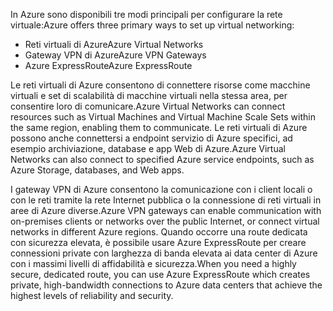 <span data-ttu-id="7d1be-101">In Azure sono disponibili tre modi principali per configurare la rete virtuale:</span><span class="sxs-lookup"><span data-stu-id="7d1be-101">Azure offers three primary ways to set up virtual networking:</span></span> 
 - <span data-ttu-id="7d1be-102">Reti virtuali di Azure</span><span class="sxs-lookup"><span data-stu-id="7d1be-102">Azure Virtual Networks</span></span>
 - <span data-ttu-id="7d1be-103">Gateway VPN di Azure</span><span class="sxs-lookup"><span data-stu-id="7d1be-103">Azure VPN Gateways</span></span>
 - <span data-ttu-id="7d1be-104">Azure ExpressRoute</span><span class="sxs-lookup"><span data-stu-id="7d1be-104">Azure ExpressRoute</span></span> 
 
 <span data-ttu-id="7d1be-105">Le reti virtuali di Azure consentono di connettere risorse come macchine virtuali e set di scalabilità di macchine virtuali nella stessa area, per consentire loro di comunicare.</span><span class="sxs-lookup"><span data-stu-id="7d1be-105">Azure Virtual Networks can connect resources such as Virtual Machines and Virtual Machine Scale Sets within the same region, enabling them to communicate.</span></span> <span data-ttu-id="7d1be-106">Le reti virtuali di Azure possono anche connettersi a endpoint servizio di Azure specifici, ad esempio archiviazione, database e app Web di Azure.</span><span class="sxs-lookup"><span data-stu-id="7d1be-106">Azure Virtual Networks can also connect to specified Azure service endpoints, such as Azure Storage, databases, and Web apps.</span></span>

<span data-ttu-id="7d1be-107">I gateway VPN di Azure consentono la comunicazione con i client locali o con le reti tramite la rete Internet pubblica o la connessione di reti virtuali in aree di Azure diverse.</span><span class="sxs-lookup"><span data-stu-id="7d1be-107">Azure VPN gateways can enable communication with on-premises clients or networks over the public Internet, or connect virtual networks in different Azure regions.</span></span> <span data-ttu-id="7d1be-108">Quando occorre una route dedicata con sicurezza elevata, è possibile usare Azure ExpressRoute per creare connessioni private con larghezza di banda elevata ai data center di Azure con i massimi livelli di affidabilità e sicurezza.</span><span class="sxs-lookup"><span data-stu-id="7d1be-108">When you need a highly secure, dedicated route, you can use Azure ExpressRoute which creates private, high-bandwidth connections to Azure data centers that achieve the highest levels of reliability and security.</span></span>